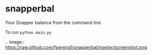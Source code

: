 snapperbal
==========

Your Snapper balance from the command line

To run `python main.py`

.. image:: https://raw.github.com/fpereira1/snapperbal/master/screenshot.png
